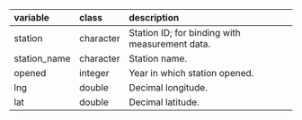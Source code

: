 |variable     |class     |description                           |
|:------------|:---------|:-------------------------------------|
|station      |character |Station ID; for binding with measurement data. |
|station_name |character |Station name. |
|opened       |integer   |Year in which station opened. |
|lng          |double    |Decimal longitude. |
|lat          |double    |Decimal latitude. |
